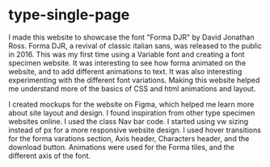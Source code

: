 # type-single-page
 
I made this website to showcase the font "Forma DJR" by David Jonathan Ross. Forma DJR, a revival of classic italian sans, was released to the public in 2016. This was my first time using a Variable font and creating a font specimen website. It was interesting to see how forma animated on the website, and to add different animations to text. It was also interesting experimenting with the different font variations. Making this website helped me understand more of the basics of CSS and html animations and layout. 

I created mockups for the website on Figma, which helped me learn more about site layout and design. I found inspiration from other type specimen websites online. I used the class Nav bar code. I started using vw sizing instead of px for a more responsive website design. I used hover transitions for the forma varations section, Axis header, Characters header, and the download button. Animations were used for the Forma tiles, and the different axis of the font. 